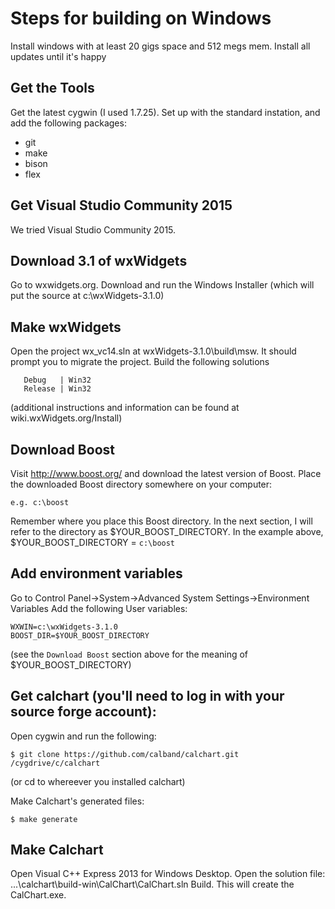 # Steps for building on Windows

Install windows with at least 20 gigs space and 512 megs mem.
Install all updates until it's happy

## Get the Tools

Get the latest cygwin (I used 1.7.25).  Set up with the standard instation, and add the following
packages:

* git
* make
* bison
* flex

## Get Visual Studio Community 2015
We tried Visual Studio Community 2015.

## Download 3.1 of wxWidgets
Go to wxwidgets.org.  Download and run the Windows Installer (which will put the source at c:\wxWidgets-3.1.0)

## Make wxWidgets
Open the project wx_vc14.sln at wxWidgets-3.1.0\build\msw.  It should prompt you to migrate the project.
Build the following solutions

       Debug   | Win32
       Release | Win32

(additional instructions and information can be found at wiki.wxWidgets.org/Install)

## Download Boost
Visit http://www.boost.org/ and download the latest version of Boost. 
Place the downloaded Boost directory somewhere on your computer:

	e.g. c:\boost

Remember where you place this Boost directory. In the next section, I will refer to the directory as $YOUR_BOOST_DIRECTORY. In the example above, $YOUR_BOOST_DIRECTORY = `c:\boost`

## Add environment variables
Go to Control Panel->System->Advanced System Settings->Environment Variables
Add the following User variables:

	WXWIN=c:\wxWidgets-3.1.0
	BOOST_DIR=$YOUR_BOOST_DIRECTORY

(see the `Download Boost` section above for the meaning of $YOUR_BOOST_DIRECTORY)

## Get calchart (you'll need to log in with your source forge account):
Open cygwin and run the following:

	$ git clone https://github.com/calband/calchart.git /cygdrive/c/calchart

(or cd to whereever you installed calchart)

Make Calchart's generated files:

	$ make generate

## Make Calchart
Open Visual C++ Express 2013 for Windows Desktop.
Open the solution file:
...\calchart\build-win\CalChart\CalChart.sln
Build.  This will create the CalChart.exe.


